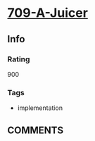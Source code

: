 # [709-A-Juicer](https://codeforces.com/problemset/problem/709/A)

## Info

### Rating

900

### Tags

- implementation

## __COMMENTS__

> 
